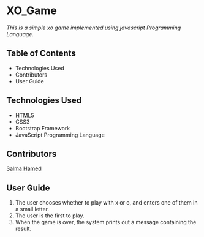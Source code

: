 # XO_Game
*This is a simple xo game implemented using javascript Programming Language.*

## Table of Contents
- Technologies Used
- Contributors
- User Guide

## Technologies Used
- HTML5
- CSS3
- Bootstrap Framework
- JavaScript Programming Language

## Contributors
[Salma Hamed](https://github.com/Salma-Hamed)

## User Guide
1. The user chooses whether to play with x or o, and enters one of them in a small letter.
2. The user is the first to play.
3. When the game is over, the system prints out a message containing the result.
